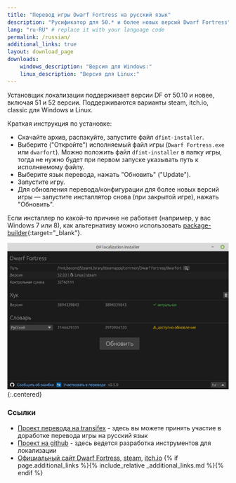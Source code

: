 ```yaml
---
title: "Перевод игры Dwarf Fortress на русский язык"
description: "Русификатор для 50.* и более новых версий Dwarf Fortress"
lang: "ru-RU" # replace it with your language code
permalink: /russian/
additional_links: true
layout: download_page
downloads:
    windows_description: "Версия для Windows:"
    linux_description: "Версия для Linux:"
---
```


Установщик локализации поддерживает версии DF от 50.10 и новее, включая 51 и 52 версии.
Поддерживаются варианты steam, itch.io, classic для Windows и Linux.

Краткая инструкция по установке:

- Скачайте архив, распакуйте, запустите файл `dfint-installer`.
- Выберите ("Откройте") исполняемый файл игры (`Dwarf Fortress.exe` или `dwarfort`). Можно положить файл `dfint-installer` в папку игры, тогда не нужно будет при первом запуске указывать путь к исполняемому файлу.
- Выберите язык перевода, нажать "Обновить" ("Update").
- Запустите игру.
- Для обновления перевода/конфигурации для более новых версий игры — запустите инсталлятор снова (при закрытой игре), нажать "Обновить".

Если инсталлер по какой-то причине не работает (например, у вас Windows 7 или 8), как альтернативу можно использовать [package-builder](https://dfint-package-build.streamlit.app){:target="_blank"}.

![screenshot](screenshot.png){:.centered}

### Ссылки

- [Проект перевода на transifex](https://app.transifex.com/dwarf-fortress-translation/dwarf-fortress-steam) - здесь вы можете принять участие в доработке перевода игры на русский язык
- [Проект на github](https://github.com/dfint) - здесь ведется разработка инструментов для локализации
- [Официальный сайт Dwarf Fortress](https://bay12games.com/dwarves/), [steam](https://store.steampowered.com/app/975370/Dwarf_Fortress/), [itch.io](https://kitfoxgames.itch.io/dwarf-fortress)
{% if page.additional_links %}{% include_relative _additional_links.md %}{% endif %}
